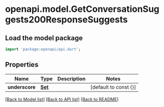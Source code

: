 # openapi.model.GetConversationSuggests200ResponseSuggests

## Load the model package
```dart
import 'package:openapi/api.dart';
```

## Properties
Name | Type | Description | Notes
------------ | ------------- | ------------- | -------------
**underscore** | [**Set<GetConversationSuggests200ResponseSuggestsInner>**](GetConversationSuggests200ResponseSuggestsInner.md) |  | [default to const {}]

[[Back to Model list]](../README.md#documentation-for-models) [[Back to API list]](../README.md#documentation-for-api-endpoints) [[Back to README]](../README.md)


